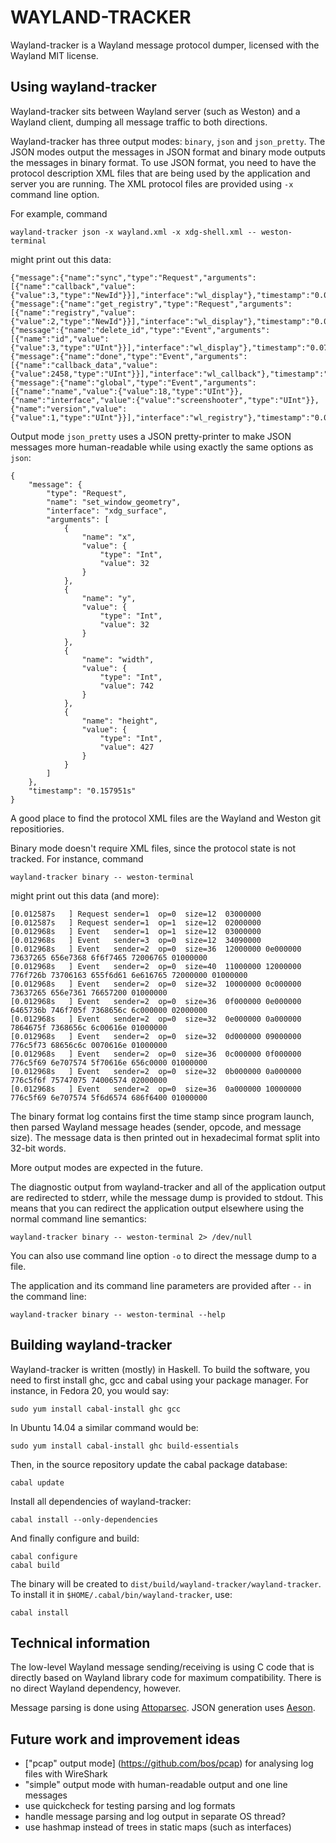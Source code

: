 WAYLAND-TRACKER
===============

Wayland-tracker is a Wayland message protocol dumper, licensed with the Wayland
MIT license.

Using wayland-tracker
---------------------

Wayland-tracker sits between Wayland server (such as Weston) and a Wayland
client, dumping all message traffic to both directions.

Wayland-tracker has three output modes: `binary`, `json` and `json_pretty`. The
JSON modes output the messages in JSON format and binary mode outputs the
messages in binary format. To use JSON format, you need to have the protocol
description XML files that are being used by the application and server you are
running. The XML protocol files are provided using `-x` command line option.

For example, command

    wayland-tracker json -x wayland.xml -x xdg-shell.xml -- weston-terminal

might print out this data:

    {"message":{"name":"sync","type":"Request","arguments":[{"name":"callback","value":{"value":3,"type":"NewId"}}],"interface":"wl_display"},"timestamp":"0.072162s"}
    {"message":{"name":"get_registry","type":"Request","arguments":[{"name":"registry","value":{"value":2,"type":"NewId"}}],"interface":"wl_display"},"timestamp":"0.072162s"}
    {"message":{"name":"delete_id","type":"Event","arguments":[{"name":"id","value":{"value":3,"type":"UInt"}}],"interface":"wl_display"},"timestamp":"0.07244s"}
    {"message":{"name":"done","type":"Event","arguments":[{"name":"callback_data","value":{"value":2458,"type":"UInt"}}],"interface":"wl_callback"},"timestamp":"0.07244s"}
    {"message":{"name":"global","type":"Event","arguments":[{"name":"name","value":{"value":18,"type":"UInt"}},{"name":"interface","value":{"value":"screenshooter","type":"UInt"}},{"name":"version","value":{"value":1,"type":"UInt"}}],"interface":"wl_registry"},"timestamp":"0.07244s"}

Output mode `json_pretty` uses a JSON pretty-printer to make JSON messages more
human-readable while using exactly the same options as `json`:

    {
        "message": {
            "type": "Request",
            "name": "set_window_geometry",
            "interface": "xdg_surface",
            "arguments": [
                {
                    "name": "x",
                    "value": {
                        "type": "Int",
                        "value": 32
                    }
                },
                {
                    "name": "y",
                    "value": {
                        "type": "Int",
                        "value": 32
                    }
                },
                {
                    "name": "width",
                    "value": {
                        "type": "Int",
                        "value": 742
                    }
                },
                {
                    "name": "height",
                    "value": {
                        "type": "Int",
                        "value": 427
                    }
                }
            ]
        },
        "timestamp": "0.157951s"
    }

A good place to find the protocol XML files are the Wayland and Weston git
repositiories.

Binary mode doesn't require XML files, since the protocol state is not
tracked. For instance, command

    wayland-tracker binary -- weston-terminal

might print out this data (and more):

    [0.012587s   ] Request sender=1  op=0  size=12  03000000
    [0.012587s   ] Request sender=1  op=1  size=12  02000000
    [0.012968s   ] Event   sender=1  op=1  size=12  03000000
    [0.012968s   ] Event   sender=3  op=0  size=12  34090000
    [0.012968s   ] Event   sender=2  op=0  size=36  12000000 0e000000 73637265 656e7368 6f6f7465 72006765 01000000
    [0.012968s   ] Event   sender=2  op=0  size=40  11000000 12000000 776f726b 73706163 655f6d61 6e616765 72000000 01000000
    [0.012968s   ] Event   sender=2  op=0  size=32  10000000 0c000000 73637265 656e7361 76657200 01000000
    [0.012968s   ] Event   sender=2  op=0  size=36  0f000000 0e000000 6465736b 746f705f 7368656c 6c000000 02000000
    [0.012968s   ] Event   sender=2  op=0  size=32  0e000000 0a000000 7864675f 7368656c 6c00616e 01000000
    [0.012968s   ] Event   sender=2  op=0  size=32  0d000000 09000000 776c5f73 68656c6c 0070616e 01000000
    [0.012968s   ] Event   sender=2  op=0  size=36  0c000000 0f000000 776c5f69 6e707574 5f70616e 656c0000 01000000
    [0.012968s   ] Event   sender=2  op=0  size=32  0b000000 0a000000 776c5f6f 75747075 74006574 02000000
    [0.012968s   ] Event   sender=2  op=0  size=36  0a000000 10000000 776c5f69 6e707574 5f6d6574 686f6400 01000000

The binary format log contains first the time stamp since program launch, then
parsed Wayland message heades (sender, opcode, and message size). The message
data is then printed out in hexadecimal format split into 32-bit words.

More output modes are expected in the future.

The diagnostic output from wayland-tracker and all of the application output are
redirected to stderr, while the message dump is provided to stdout. This means
that you can redirect the application output elsewhere using the normal command
line semantics:

    wayland-tracker binary -- weston-terminal 2> /dev/null

You can also use command line option `-o` to direct the message dump to a file.

The application and its command line parameters are provided after `--` in the
command line:

    wayland-tracker binary -- weston-terminal --help


Building wayland-tracker
------------------------

Wayland-tracker is written (mostly) in Haskell. To build the software, you need
to first install ghc, gcc and cabal using your package manager. For instance, in
Fedora 20, you would say:

    sudo yum install cabal-install ghc gcc

In Ubuntu 14.04 a similar command would be:

    sudo yum install cabal-install ghc build-essentials

Then, in the source repository update the cabal package database:

    cabal update

Install all dependencies of wayland-tracker:

    cabal install --only-dependencies

And finally configure and build:

    cabal configure
    cabal build

The binary will be created to `dist/build/wayland-tracker/wayland-tracker`. To
install it in `$HOME/.cabal/bin/wayland-tracker`, use:

    cabal install

Technical information
---------------------

The low-level Wayland message sending/receiving is using C code that is directly
based on Wayland library code for maximum compatibility. There is no direct
Wayland dependency, however.

Message parsing is done using [Attoparsec](https://github.com/bos/attoparsec).
JSON generation uses [Aeson](https://github.com/bos/aeson).

Future work and improvement ideas
---------------------------------

* ["pcap" output mode] (https://github.com/bos/pcap) for analysing log files with WireShark
* "simple" output mode with human-readable output and one line messages
* use quickcheck for testing parsing and log formats
* handle message parsing and log output in separate OS thread?
* use hashmap instead of trees in static maps (such as interfaces)

